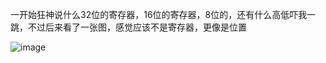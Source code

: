 一开始狂神说什么32位的寄存器，16位的寄存器，8位的，还有什么高低吓我一跳，不过后来看了一张图，感觉应该不是寄存器，更像是位置  

![image](https://user-images.githubusercontent.com/74129445/151594341-a3b77439-4fd4-4549-b800-60e3ecd14a86.png)  

